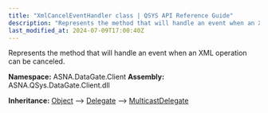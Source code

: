 ```yaml
---
title: "XmlCancelEventHandler class | QSYS API Reference Guide"
description: "Represents the method that will handle an event when an XML operation can be canceled. "
last_modified_at: 2024-07-09T17:00:40Z
---
```


Represents the method that will handle an event when an XML operation can be canceled.

**Namespace:** ASNA.DataGate.Client
**Assembly:** ASNA.QSys.DataGate.Client.dll

**Inheritance:** [Object](https://docs.microsoft.com/en-us/dotnet/api/system.object) --> [Delegate](https://learn.microsoft.com/en-US/dotnet/csharp/programming-guide/delegates/) --> [MulticastDelegate](https://learn.microsoft.com/en-us/dotnet/api/system.multicastdelegate?view=net-8.0)
<br>
<br>
